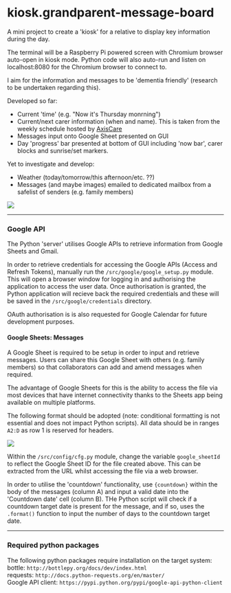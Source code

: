 # kiosk.grandparent-message-board

A mini project to create a 'kiosk' for a relative to display key information during the day.

The terminal will be a Raspberry Pi powered screen with Chromium browser auto-open in kiosk mode. Python code will also auto-run and listen on localhost:8080 for the Chromium browser to connect to.

I aim for the information and messages to be 'dementia friendly' (research to be undertaken regarding this).

Developed so far:
- Current 'time' (e.g. "Now it's Thursday monrning")
- Current/next carer information (when and name). This is taken from the weekly schedule hosted by [AxisCare](https://1000.axiscare.com)
- Messages input onto Google Sheet presented on GUI
- Day 'progress' bar presented at bottom of GUI including 'now bar', carer blocks and sunrise/set markers.

Yet to investigate and develop:
- Weather (today/tomorrow/this afternoon/etc. ??)
- Messages (and maybe images) emailed to dedicated mailbox from a safelist of senders (e.g. family members)

<kbd>
  <img src="https://github.com/robe16/kiosk.grandparent-message-board/blob/master/screenshots/screenshot_01.png">
</kbd>

<hr>

<h3>Google API</h3>

The Python 'server' utilises Google APIs to retrieve information from Google Sheets and Gmail.

In order to retrieve credentials for accessing the Google APIs (Access and Refresh Tokens), manually run the <code>/src/google/google_setup.py</code> module. This will open a browser window for logging in and authorising the application to access the user data. Once authorisation is granted, the Python application will recieve back the required credentials and these will be saved in the <code>/src/google/credentials</code> directory.

OAuth authorisation is is also requested for Google Calendar for future development purposes. 

<h4>Google Sheets: Messages</h4>

A Google Sheet is required to be setup in order to input and retrieve messages. Users can share this Google Sheet with others (e.g. family members) so that collaborators can add and amend messages when required.

The advantage of Google Sheets for this is the ability to access the file via most devices that have internet connectivity thanks to the Sheets app being available on multiple platforms.

The following format should be adopted (note: conditional formatting is not essential and does not impact Python scripts). All data should be in ranges <code>A2:D</code> as row 1 is reserved for headers.

<kbd>
  <img src="https://github.com/robe16/kiosk.grandparent-message-board/blob/master/screenshots/googlesheet_messages_01.png">
</kbd>

Within the <code>/src/config/cfg.py</code> module, change the variable <code>google_sheetId</code> to reflect the Google Sheet ID for the file created above. This can be extracted from the URL whilst accessing the file via a web browser.

In order to utilise the 'countdown' functionality, use <code>{countdown}</code> within the body of the messages (column A) and input a valid date into the 'Countdown date' cell (column B). THe Python script will check if a countdown target date is present for the message, and if so, uses the <code>.format()</code> function to input the number of days to the countdown target date.

<hr>

<h3>Required python packages</h3>
<p>The following python packages require installation on the target system:
<br>
bottle: <code>http://bottlepy.org/docs/dev/index.html</code>
<br>
requests: <code>http://docs.python-requests.org/en/master/</code>
<br>
Google API client: <code>https://pypi.python.org/pypi/google-api-python-client</code>
</p>
